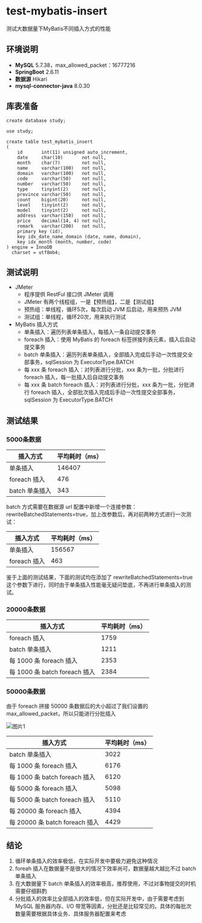 # test-mybatis-insert
测试大数据量下MyBatis不同插入方式的性能

## 环境说明

* **MySQL**
  5.7.38，max_allowed_packet：16777216
* **SpringBoot**
  2.6.11
* **数据源**
  Hikari
* **mysql-connector-java**
  8.0.30

## 库表准备

```mysql
create database study;

use study;

create table test_mybatis_insert
(
    id       int(11) unsigned auto_increment,
    date     char(10)       not null,
    month    char(7)        not null,
    name     varchar(100)   not null,
    domain   varchar(100)   not null,
    code     varchar(50)    not null,
    number   varchar(50)    not null,
    type     tinyint(2)     not null,
    province varchar(50)    not null,
    count    bigint(20)     not null,
    level    tinyint(2)     not null,
    model    tinyint(2)     not null,
    address  varchar(150)   not null,
    price    decimal(14, 4) not null,
    remark   varchar(200)   not null,
    primary key (id),
    key idx_date_name_domain (date, name, domain),
    key idx_month (month, number, code)
) engine = InnoDB
  charset = utf8mb4;
```

## 测试说明

* JMeter
  * 程序提供 RestFul 接口供 JMeter 调用
  * JMeter 有两个线程组，一是【预热组】，二是【测试组】
  * 预热组：单线程，循环5次，每次启动 JVM 后启动，用来预热 JVM
  * 测试组：单线程，循环20次，用来执行测试
* MyBatis 插入方式
  * 单条插入：遍历列表单条插入，每插入一条自动提交事务
  * foreach 插入：使用 MyBatis 的 foreach 标签拼接列表元素，插入后自动提交事务
  * batch 单条插入：遍历列表单条插入，全部插入完成后手动一次性提交全部事务，sqlSession 为 ExecutorType.BATCH
  * 每 xxx 条 foreach 插入：对列表进行分批，xxx 条为一批，分批进行 foreach 插入，每一批插入后自动提交事务
  * 每 xxx 条 batch foreach 插入：对列表进行分批，xxx 条为一批，分批进行 foreach 插入，全部批次插入完成后手动一次性提交全部事务，sqlSession 为 ExecutorType.BATCH

## 测试结果

### 5000条数据

| 插入方式       | 平均耗时（ms） |
| -------------- | -------------- |
| 单条插入       | 146407         |
| foreach 插入   | 476            |
| batch 单条插入 | 343            |

batch 方式需要在数据源 url 配置中新增一个连接参数：rewriteBatchedStatements=true，加上改参数后，再对前两种方式进行一次测试：

| 插入方式     | 平均耗时（ms） |
| ------------ | -------------- |
| 单条插入     | 156567         |
| foreach 插入 | 463            |

鉴于上面的测试结果，下面的测试均在添加了 rewriteBatchedStatements=true 这个参数下进行，同时由于单条插入性能毫无疑问垫底，不再进行单条插入的测试。

### 20000条数据

| 插入方式                      | 平均耗时（ms） |
| ----------------------------- | -------------- |
| foreach 插入                  | 1759           |
| batch 单条插入                | 1211           |
| 每 1000 条 foreach 插入       | 2353           |
| 每 1000 条 batch foreach 插入 | 2384           |

### 50000条数据

由于 foreach 拼接 50000 条数据后的大小超过了我们设置的 max_allowed_packet，所以只能进行分批插入

![图片1](https://user-images.githubusercontent.com/53005753/188395340-4a8905e0-3cba-442e-9a4d-0ffc245937ce.png)

| 插入方式                       | 平均耗时（ms） |
| ------------------------------ | -------------- |
| batch 单条插入                 | 3022           |
| 每 1000 条 foreach 插入        | 6176           |
| 每 1000 条 batch foreach 插入  | 6120           |
| 每 5000 条 foreach 插入        | 5098           |
| 每 5000 条 batch foreach 插入  | 5110           |
| 每 20000 条 foreach 插入       | 4394           |
| 每 20000 条 batch foreach 插入 | 4429           |

## 结论

1. 循环单条插入的效率极低，在实际开发中要极力避免这种情况
2. foreah 插入在数据量不是很大的情况下效率尚可，数据量越大越比不过 batch 单条插入
3. 在大数据量下 batch 单条插入的效率极高，推荐使用，不过对事物提交的时机需要仔细斟酌
4. 分批插入的效率比全部插入的效率低，但在实际开发中，由于需要考虑到 MySQL 服务器内存、I/O 带宽等因素，分批还是比较常见的。具体的每批次数量需要根据具体业务、具体服务器配置来考虑

